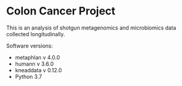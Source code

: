 # Colon Cancer Project 

This is an analysis of shotgun metagenomics and microbiomics data collected longitudinally. 

Software versions: 
- metaphlan v 4.0.0
- humann v 3.6.0
- kneaddata v 0.12.0
- Python 3.7 
